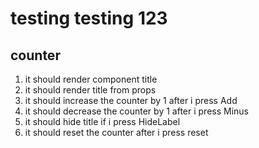 # testing testing 123

## counter

1. it should render component title
2. it should render title from props
3. it should increase the counter by 1 after i press Add
4. it should decrease the counter by 1 after i press Minus
5. it should hide title if i press HideLabel
6. it should reset the counter after i press reset
